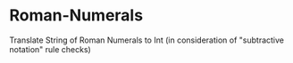 # Roman-Numerals
Translate String of Roman Numerals to Int (in consideration of "subtractive notation" rule checks)
